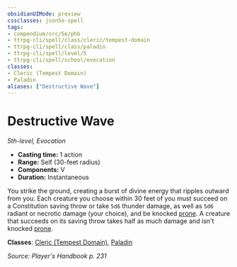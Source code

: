 ```yaml
---
obsidianUIMode: preview
cssclasses: json5e-spell
tags:
- compendium/src/5e/phb
- ttrpg-cli/spell/class/cleric/tempest-domain
- ttrpg-cli/spell/class/paladin
- ttrpg-cli/spell/level/5
- ttrpg-cli/spell/school/evocation
classes:
- Cleric (Tempest Domain)
- Paladin
aliases: ["Destructive Wave"]
---
```

# Destructive Wave
*5th-level, Evocation*  

- **Casting time:** 1 action
- **Range:** Self (30-feet radius)
- **Components:** V
- **Duration:** Instantaneous

You strike the ground, creating a burst of divine energy that ripples outward from you. Each creature you choose within 30 feet of you must succeed on a Constitution saving throw or take `5d6` thunder damage, as well as `5d6` radiant or necrotic damage (your choice), and be knocked [prone](/3-Mechanics/CLI/rules/conditions.md#prone). A creature that succeeds on its saving throw takes half as much damage and isn't knocked [prone](/3-Mechanics/CLI/rules/conditions.md#prone).

**Classes**: [Cleric (Tempest Domain)](/3-Mechanics/CLI/classes/cleric-tempest-domain.md), [Paladin](/3-Mechanics/CLI/classes/paladin.md)

*Source: Player's Handbook p. 231*